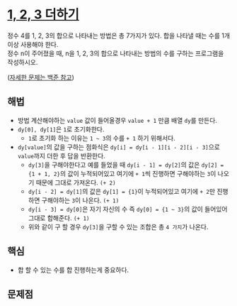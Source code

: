 # [1, 2, 3 더하기](https://github.com/malvr00/Java-algorithm/blob/master/backjoon/dp/step3/src/Main.java)
정수 4를 1, 2, 3의 합으로 나타내는 방법은 총 7가지가 있다. 합을 나타낼 때는 수를 1개 이상 사용해야 한다.<br/>
정수 n이 주어졌을 때, n을 1, 2, 3의 합으로 나타내는 방법의 수를 구하는 프로그램을 작성하시오.

([자세한 문제는 백준 참고](https://www.acmicpc.net/problem/9095)) <br/>

## 해법
* 방법 계산해야하는 `value` 값이 들어올경우 `value + 1` 만큼 배열 `dy`를 만든다.
* `dy[0], dy[1]`은 `1`로 초기화한다.
  * `1`로 초기화 하는 이유는 `1 ~ 3`의 수를 `+ 1` 하기 위해서다.
* `dy[value]`의 값을 구하는 점화식은 `dy[i] = dy[i - 1][i - 2][i - 3]`으로 `value`까지 더한 후 답을 반환한다.
  * `dy[3]`을 구해야한다고 예를 들었을 때 `dy[i - 1] = dy[2]`의 값은 `dy[2] = {1 + 1, 2}`의 값이 누적되어있고 여기에 `+ 1`씩 진행하면 구해야하는 `3`이 나오기 때문에 그대로 가져온다. `(+ 2)`
  * `dy[i - 2] = dy[1]`의 값은 `dy[1] = {1}`이 누적되어있고 여기에 `+ 2`만 진행하면 구해야하는 `3`이 나온다. `(+ 1)`
  * `dy[i - 3] = dy[0]`은 자기 자신의 수 즉 `dy[0] = {1 ~ 3}`의 값이 들어있어 그대로 합해준다. `(+ 1)`
  * 위와 같이 구 할 경우 `dy[3]`을 구할 수 있는 조합은 총 `4 가지`가 나온다. 

## 핵심
* 합 할 수 있는 수를 합 진행하는게 중요하다.

## 문제점
